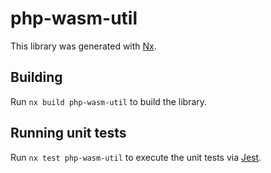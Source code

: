 # php-wasm-util

This library was generated with [Nx](https://nx.dev).

## Building

Run `nx build php-wasm-util` to build the library.

## Running unit tests

Run `nx test php-wasm-util` to execute the unit tests via [Jest](https://jestjs.io).
